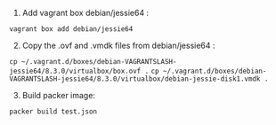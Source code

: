 1) Add vagrant box debian/jessie64 :

`vagrant box add debian/jessie64`

2) Copy the .ovf and .vmdk files from debian/jessie64 :

`cp ~/.vagrant.d/boxes/debian-VAGRANTSLASH-jessie64/8.3.0/virtualbox/box.ovf .`
`cp ~/.vagrant.d/boxes/debian-VAGRANTSLASH-jessie64/8.3.0/virtualbox/debian-jessie-disk1.vmdk .`

3) Build packer image:

`packer build test.json`
